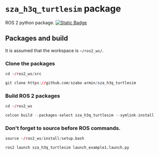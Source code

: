 # `sza_h3q_turtlesim` package
ROS 2 python package.  [![Static Badge](https://img.shields.io/badge/ROS_2-Humble-34aec5)](https://docs.ros.org/en/humble/)
## Packages and build

It is assumed that the workspace is `~/ros2_ws/`.

### Clone the packages
``` r
cd ~/ros2_ws/src
```
``` r
git clone https://github.com/szabo-armin/sza_h3q_turtlesim
```

### Build ROS 2 packages
``` r
cd ~/ros2_ws
```
``` r
colcon build --packages-select sza_h3q_turtlesim --symlink-install
```

### Don't forget to source before ROS commands.

``` r
source ~/ros2_ws/install/setup.bash
```

``` r
ros2 launch sza_h3q_turtlesim launch_example1.launch.py
```

